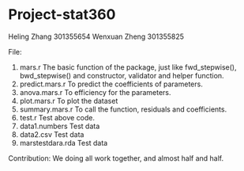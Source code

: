 # Project-stat360

Heling Zhang      301355654
Wenxuan Zheng 301355825

File:
1. mars.r
The basic function of the package, just like fwd_stepwise(), bwd_stepwise() and constructor, validator and helper function.
2. predict.mars.r
To predict the coefficients of parameters.
3. anova.mars.r
To efficiency for the parameters.
4. plot.mars.r
To plot the dataset
5. summary.mars.r
To call the function, residuals and coefficients.
6. test.r
Test above code.
7. data1.numbers
Test data
8. data2.csv
Test data
9. marstestdara.rda
Test data

Contribution:
We doing all work together, and almost half and half.
